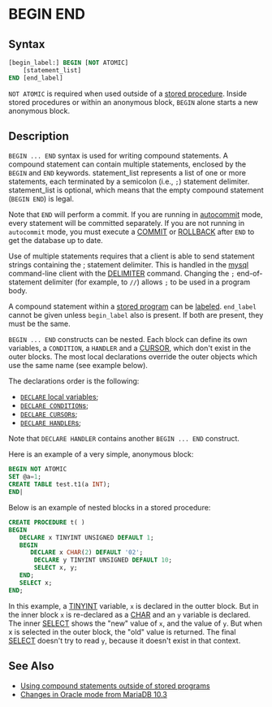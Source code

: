 # BEGIN END

## Syntax

```sql
[begin_label:] BEGIN [NOT ATOMIC]
    [statement_list]
END [end_label]
```

`NOT ATOMIC` is required when used outside of a [stored procedure](/programming-customizing-mariadb/stored-routines/stored-procedures/). Inside stored procedures or within an anonymous block, `BEGIN` alone starts a new anonymous block.

## Description

`BEGIN ... END` syntax is used for writing compound statements. A compound statement can contain multiple statements, enclosed by the `BEGIN` and `END` keywords. statement_list represents a list of one or more statements, each
terminated by a semicolon (i.e., `;`) statement delimiter. statement_list is
optional, which means that the empty compound statement (`BEGIN END`) is
legal.

Note that `END` will perform a commit. If you are running in [autocommit](/kb/en/server-system-variables/#autocommit) mode, every statement will be committed separately. If you are not running in `autocommit` mode, you must execute a [COMMIT](/sql-statements-structure/sql-statements/transactions/commit/) or [ROLLBACK](/sql-statements-structure/sql-statements/transactions/rollback/) after `END` to get the database up to date.

Use of multiple statements requires that a client is able to send statement strings containing the ; statement delimiter. This is handled in the [mysql](mysql-command-line_client)  command-line client with the [DELIMITER](/clients-utilities/mysql-client/delimiters/) command.
Changing the `;` end-of-statement delimiter (for example, to
<code class="highlight fixed" style="white-space:pre-wrap">//</code>) allows `;` to be used in a program body.

A compound statement within a [stored program](/kb/en/stored-programs-and-views/) can be
[labeled](/programming-customizing-mariadb/programmatic-compound-statements/labels/). `end_label` cannot be given unless `begin_label` also is present. If both are present, they must be the same.

`BEGIN ... END` constructs can be nested. Each block can define its own variables, a `CONDITION`, a `HANDLER` and a [CURSOR](/kb/en/programmatic-and-compound-statements-cursors/), which don't exist in the outer blocks. The most local declarations override the outer objects which use the same name (see example below).

The declarations order is the following:

- [`DECLARE` local variables](/programming-customizing-mariadb/programmatic-compound-statements/declare-variable/);
- [`DECLARE CONDITION`s](/programming-customizing-mariadb/programmatic-compound-statements/declare-condition/);
- [`DECLARE CURSOR`s](/programming-customizing-mariadb/programmatic-compound-statements/programmatic-compound-statements-cursors/declare-cursor/);
- [`DECLARE HANDLER`s](/programming-customizing-mariadb/programmatic-compound-statements/declare-handler/);

Note that `DECLARE HANDLER` contains another `BEGIN ... END` construct.

Here is an example of a very simple, anonymous block:

```sql
BEGIN NOT ATOMIC
SET @a=1;
CREATE TABLE test.t1(a INT);
END|
```

Below is an example of nested blocks in a stored procedure:

```sql
CREATE PROCEDURE t( )
BEGIN
   DECLARE x TINYINT UNSIGNED DEFAULT 1;
   BEGIN
      DECLARE x CHAR(2) DEFAULT '02';
       DECLARE y TINYINT UNSIGNED DEFAULT 10;
       SELECT x, y;
   END;
   SELECT x;
END;
```

In this example, a [TINYINT](/columns-storage-engines-and-plugins/data-types/data-types-numeric-data-types/tinyint/) variable, `x` is declared in the outter block. But in the inner block `x` is re-declared as a [CHAR](/columns-storage-engines-and-plugins/data-types/string-data-types/char/) and an `y` variable is declared. The inner [SELECT](/sql-statements-structure/sql-statements/data-manipulation/selecting-data/select/)  shows the "new" value of `x`, and the value of `y`. But when x is selected in the outer block, the "old" value is returned. The final [SELECT](/sql-statements-structure/sql-statements/data-manipulation/selecting-data/select/) doesn't try to read `y`, because it doesn't exist in that context.

## See Also

- [Using compound statements outside of stored programs](/programming-customizing-mariadb/programmatic-compound-statements/using-compound-statements-outside-of-stored-programs/)
- [Changes in Oracle mode from MariaDB 10.3](/kb/en/sql_modeoracle-from-mariadb-103/#simple-syntax-compatibility)